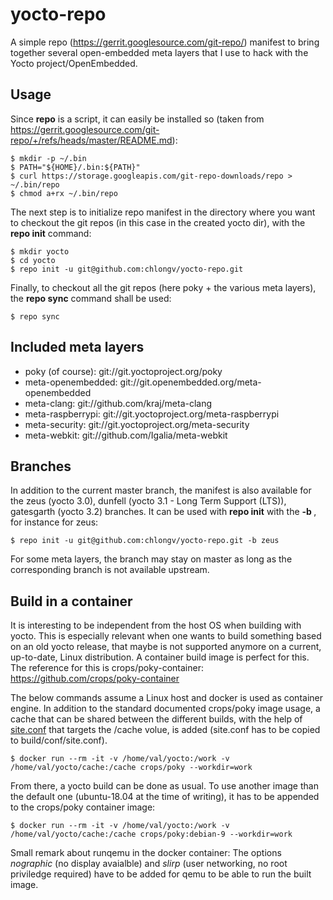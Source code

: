# yocto-repo

A simple repo (https://gerrit.googlesource.com/git-repo/) manifest to bring together several open-embedded meta layers that I use to hack with the Yocto project/OpenEmbedded.

## Usage

Since **repo** is a script, it can easily be installed so (taken from https://gerrit.googlesource.com/git-repo/+/refs/heads/master/README.md):

    $ mkdir -p ~/.bin
    $ PATH="${HOME}/.bin:${PATH}"
    $ curl https://storage.googleapis.com/git-repo-downloads/repo > ~/.bin/repo
    $ chmod a+rx ~/.bin/repo

The next step is to initialize repo manifest in the directory where you want to checkout the git repos (in this case in the created yocto dir), with the **repo init** command:

    $ mkdir yocto
    $ cd yocto
    $ repo init -u git@github.com:chlongv/yocto-repo.git

Finally, to checkout all the git repos (here poky + the various meta layers), the **repo sync** command shall be used:

    $ repo sync

## Included meta layers

* poky (of course): git://git.yoctoproject.org/poky
* meta-openembedded: git://git.openembedded.org/meta-openembedded
* meta-clang: git://github.com/kraj/meta-clang
* meta-raspberrypi: git://git.yoctoproject.org/meta-raspberrypi
* meta-security: git://git.yoctoproject.org/meta-security
* meta-webkit: git://github.com/Igalia/meta-webkit

## Branches

In addition to the current master branch, the manifest is also available for the zeus (yocto 3.0), dunfell (yocto 3.1 - Long Term Support (LTS)), gatesgarth (yocto 3.2) branches.
It can be used with **repo init** with the **-b <branchname>**, for instance for zeus:

    $ repo init -u git@github.com:chlongv/yocto-repo.git -b zeus

For some meta layers, the branch may stay on master as long as the corresponding branch is not available upstream.

## Build in a container

It is interesting to be independent from the host OS when building with yocto. This is especially relevant when one wants to build something based on an old yocto release, that maybe is not supported anymore on a current, up-to-date, Linux distribution. A container build image is perfect for this. The reference for this is crops/poky-container: https://github.com/crops/poky-container

The below commands assume a Linux host and docker is used as container engine. In addition to the standard documented crops/poky image usage, a cache that can be shared between the different builds, with the help of [site.conf](site.conf) that targets the /cache volue, is added (site.conf has to be copied to build/conf/site.conf).

    $ docker run --rm -it -v /home/val/yocto:/work -v /home/val/yocto/cache:/cache crops/poky --workdir=work

From there, a yocto build can be done as usual. To use another image than the default one (ubuntu-18.04 at the time of writing), it has to be appended to the crops/poky container image:

    $ docker run --rm -it -v /home/val/yocto:/work -v /home/val/yocto/cache:/cache crops/poky:debian-9 --workdir=work

Small remark about runqemu in the docker container: The options *nographic* (no display avaialble) and *slirp* (user networking, no root priviledge required) have to be added for qemu to be able to run the built image.
